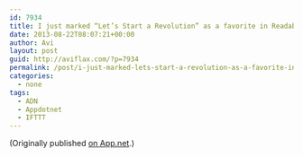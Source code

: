 ```yaml
---
id: 7934
title: I just marked “Let’s Start a Revolution” as a favorite in Readability. http://www.readability.com/articles/cfqzbugl
date: 2013-08-22T08:07:21+00:00
author: Avi
layout: post
guid: http://aviflax.com/?p=7934
permalink: /post/i-just-marked-lets-start-a-revolution-as-a-favorite-in-readability-httpwww-readability-comarticlescfqzbugl/
categories:
  - none
tags:
  - ADN
  - Appdotnet
  - IFTTT
---
```

(Originally published [on App.net](http://alpha.app.net/aviflax/post/9570125).)